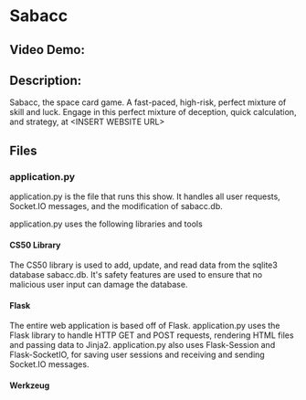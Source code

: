 # Sabacc
## Video Demo:  <URL HERE>
## Description:
Sabacc, the space card game. A fast-paced, high-risk, perfect mixture of skill and luck. Engage in this perfect mixture of deception, quick calculation, and strategy, at \<INSERT WEBSITE URL\>

## Files
### application.py
application.py is the file that runs this show. It handles all user requests, Socket.IO messages, and the modification of sabacc.db.

application.py uses the following libraries and tools
#### CS50 Library
The CS50 library is used to add, update, and read data from the sqlite3 database sabacc.db. It's safety features are used to ensure that no malicious user input can damage the database.

#### Flask
The entire web application is based off of Flask. application.py uses the Flask library to handle HTTP GET and POST requests, rendering HTML files and passing data to Jinja2. application.py also uses Flask-Session and Flask-SocketIO, for saving user sessions and receiving and sending Socket.IO messages.

#### Werkzeug

<!--
- CS50 (For the sqlite3 database)
- Flask (For handling requests to the web application)
- Flask-Session (For storing user sessions)
- Flask-SocketIO (For receiving and sending messages with Socket.IO)
- Werkzeug (For security and server error handling)
- helpers.py (A custom helper file for functions used several times)
-->